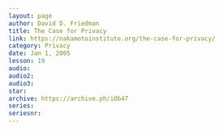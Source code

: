 ```yaml
---
layout: page
author: David D. Friedman
title: The Case for Privacy
link: https://nakamotoinstitute.org/the-case-for-privacy/
category: Privacy
date: Jan 1, 2005
lesson: 19
audio: 
audio2: 
audio3: 
star: 
archive: https://archive.ph/iOb47
series: 
seriesnr: 
---
```


